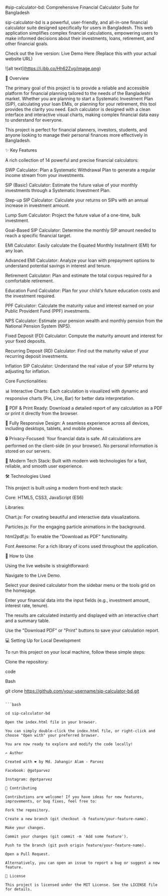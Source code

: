 #sip-calculator-bd: Comprehensive Financial Calculator Suite for Bangladesh

sip-calculator-bd is a powerful, user-friendly, and all-in-one financial calculator suite designed specifically for users in Bangladesh. This web application simplifies complex financial calculations, empowering users to make informed decisions about their investments, loans, retirement, and other financial goals.

Check out the live version: Live Demo Here (Replace this with your actual website URL)

!\[alt text](https://i.ibb.co/Hh62Zvg/image.png)

📝 Overview

The primary goal of this project is to provide a reliable and accessible platform for financial planning tailored to the needs of the Bangladeshi market. Whether you are planning to start a Systematic Investment Plan (SIP), calculating your loan EMIs, or planning for your retirement, this tool provides the clarity you need. Each calculator is designed with a clean interface and interactive visual charts, making complex financial data easy to understand for everyone.

This project is perfect for financial planners, investors, students, and anyone looking to manage their personal finances more effectively in Bangladesh.

✨ Key Features

A rich collection of 14 powerful and precise financial calculators:

SWP Calculator: Plan a Systematic Withdrawal Plan to generate a regular income stream from your investments.

SIP (Basic) Calculator: Estimate the future value of your monthly investments through a Systematic Investment Plan.

Step-up SIP Calculator: Calculate your returns on SIPs with an annual increase in investment amount.

Lump Sum Calculator: Project the future value of a one-time, bulk investment.

Goal-Based SIP Calculator: Determine the monthly SIP amount needed to reach a specific financial target.

EMI Calculator: Easily calculate the Equated Monthly Installment (EMI) for any loan.

Advanced EMI Calculator: Analyze your loan with prepayment options to understand potential savings in interest and tenure.

Retirement Calculator: Plan and estimate the total corpus required for a comfortable retirement.

Education Fund Calculator: Plan for your child's future education costs and the investment required.

PPF Calculator: Calculate the maturity value and interest earned on your Public Provident Fund (PPF) investments.

NPS Calculator: Estimate your pension wealth and monthly pension from the National Pension System (NPS).

Fixed Deposit (FD) Calculator: Compute the maturity amount and interest for your fixed deposits.

Recurring Deposit (RD) Calculator: Find out the maturity value of your recurring deposit investments.

Inflation SIP Calculator: Understand the real value of your SIP returns by adjusting for inflation.

Core Functionalities:

📊 Interactive Charts: Each calculation is visualized with dynamic and responsive charts (Pie, Line, Bar) for better data interpretation.

📄 PDF \& Print Ready: Download a detailed report of any calculation as a PDF or print it directly from the browser.

📱 Fully Responsive Design: A seamless experience across all devices, including desktops, tablets, and mobile phones.

🔒 Privacy-Focused: Your financial data is safe. All calculations are performed on the client-side (in your browser). No personal information is stored on our servers.

🚀 Modern Tech Stack: Built with modern web technologies for a fast, reliable, and smooth user experience.

🛠️ Technologies Used

This project is built using a modern front-end tech stack:

Core: HTML5, CSS3, JavaScript (ES6)

Libraries:

Chart.js: For creating beautiful and interactive data visualizations.

Particles.js: For the engaging particle animations in the background.

html2pdf.js: To enable the "Download as PDF" functionality.

Font Awesome: For a rich library of icons used throughout the application.

🚀 How to Use

Using the live website is straightforward:

Navigate to the Live Demo.

Select your desired calculator from the sidebar menu or the tools grid on the homepage.

Enter your financial data into the input fields (e.g., investment amount, interest rate, tenure).

The results are calculated instantly and displayed with an interactive chart and a summary table.

Use the "Download PDF" or "Print" buttons to save your calculation report.

💻 Setting Up for Local Development

To run this project on your local machine, follow these simple steps:

Clone the repository:

code

Bash

git clone https://github.com/your-username/sip-calculator-bd.git

```2.  \*\*Navigate to the project directory:\*\*

```bash

cd sip-calculator-bd

Open the index.html file in your browser.

You can simply double-click the index.html file, or right-click and choose "Open with" your preferred browser.

You are now ready to explore and modify the code locally!

✍️ Author

Created with ❤️ by Md. Jahangir Alam - Parvez

Facebook: @gotparvez

Instagram: @gotparvez

🤝 Contributing

Contributions are welcome! If you have ideas for new features, improvements, or bug fixes, feel free to:

Fork the repository.

Create a new branch (git checkout -b feature/your-feature-name).

Make your changes.

Commit your changes (git commit -m 'Add some feature').

Push to the branch (git push origin feature/your-feature-name).

Open a Pull Request.

Alternatively, you can open an issue to report a bug or suggest a new feature.

📄 License

This project is licensed under the MIT License. See the LICENSE file for details.


